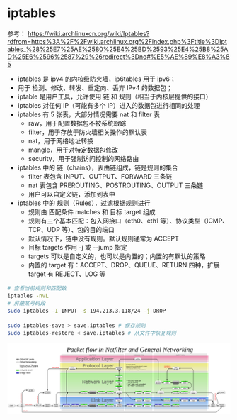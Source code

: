 # iptables

参考：
https://wiki.archlinuxcn.org/wiki/Iptables?rdfrom=https%3A%2F%2Fwiki.archlinux.org%2Findex.php%3Ftitle%3DIptables_%28%25E7%25AE%2580%25E4%25BD%2593%25E4%25B8%25AD%25E6%2596%2587%29%26redirect%3Dno#%E5%AE%89%E8%A3%85

- iptables 是 ipv4 的内核级防火墙，ip6tables 用于 ipv6；
- 用于 检测、修改、转发、重定向、丢弃 IPv4 的数据包；
- iptable 是用户工具，允许使用 链 和 规则（相当于内核层提供的接口）
- iptables 对任何 IP（可能有多个 IP）进入的数据包进行相同的处理
- iptables 有 5 张表，大部分情况需要 nat 和 filter 表
    - raw，用于配置数据包不被系统跟踪
    - filter，用于存放于防火墙相关操作的默认表
    - nat，用于网络地址转换
    - mangle，用于对特定数据包修改
    - security，用于强制访问控制的网络路由
- iptables 中的 链（chains），表由链组成，链是规则的集合
    - filter 表包含 INPUT、OUTPUT、FORWARD 三条链
    - nat 表包含 PREROUTING、POSTROUTING、OUTPUT 三条链
    - 用户可以自定义链，添加到表中
- iptables 中的 规则（Rules），过滤根据规则进行
    - 规则由 匹配条件 matches 和 目标 target 组成
    - 规则有三个基本匹配：包入网接口（eth0、eth1 等）、协议类型（ICMP、TCP、UDP 等）、包的目的端口
    - 默认情况下，链中没有规则。默认规则通常为 ACCEPT
    - 目标 targets 作用 -j 或 --jump 指定
    - targets 可以是自定义的，也可以是内置的；内置的有默认的策略
    - 内置的 target 有：ACCEPT、DROP、QUEUE、RETURN 四种，扩展 target 有 REJECT、LOG 等



```sh
# 查看当前规则和匹配数
iptables -nvL
# 屏蔽某号码段
sudo iptables -I INPUT -s 194.213.3.118/24 -j DROP

sudo iptables-save > save.iptables # 保存规则
sudo iptables-restore < save.iptables # 从文件中恢复规则
```


![packet flow in netfilter](./assets/packet_flow_in_netfilter.png)
